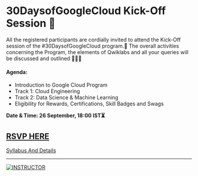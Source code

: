 # 30DaysofGoogleCloud Kick-Off Session 🚀

All the registered participants are cordially invited to attend the Kick-Off session of the #30DaysofGoogleCloud program.💭
The overall activities concerning the Program, the elements of Qwiklabs and all your queries will be discussed and outlined 👨🏼‍🏫

#### Agenda:
* Introduction to Google Cloud Program
* Track 1: Cloud Engineering
* Track 2: Data Science & Machine Learning
* Eligibility for Rewards, Certifications, Skill Badges and Swags

__Date & Time: 26 September, 18:00 IST⏳__

[RSVP HERE](https://gdsc.community.dev/events/details/developer-student-clubs-dr-b-r-ambedkar-national-institute-of-technology-nit-jalandhar-presents-info-session-30-days-of-cloud/)
---

[Syllabus And Details](https://gdsc-nitj.github.io/Events/2021/september/month-of-google-cloud-2021)

---

[![INSTRUCTOR](https://i.postimg.cc/nzgR9VsJ/Whats-App-Image-2021-09-25-at-1-09-03-PM.jpg)](https://postimg.cc/njKY6JYR)
